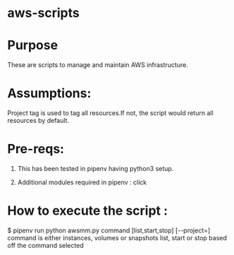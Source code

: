 # aws-scripts
Purpose
=======
These are scripts to manage and maintain AWS infrastructure.

Assumptions:
============
Project tag is used to tag all resources.If not, the script would return all resources by default.

Pre-reqs:
========

1) This has been tested in pipenv having python3 setup. 

2) Additional modules required in pipenv :
   click

How to execute the script :
===========================
$ pipenv run python awsmm.py command [list,start,stop] [--project=<Project tag>] 
    command is either instances, volumes or snapshots
    list, start or stop based off the command selected


